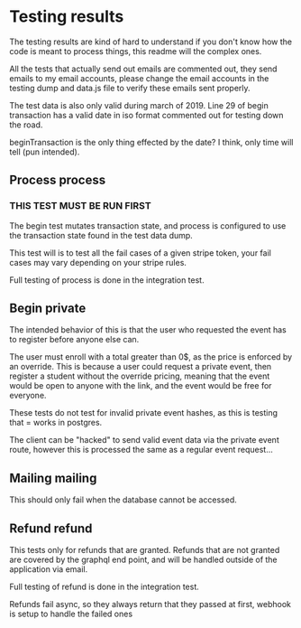 # Testing results
The testing results are kind of hard to understand if you don't know how the code is meant to process things, this readme will the complex ones.

All the tests that actually send out emails are commented out, they send emails to my email accounts, please change the email accounts in the testing dump and data.js file to verify these emails sent properly.

The test data is also only valid during march of 2019. Line 29 of begin transaction has a valid date in iso format commented out for testing down the road.

beginTransaction is the only thing effected by the date? I think, only time will tell (pun intended).


## Process process

### THIS TEST MUST BE RUN FIRST
The begin test mutates transaction state, and process is configured to use the transaction state found in the test data dump.

This test will is to test all the fail cases of a given stripe token, your fail cases may vary depending on your stripe rules.

Full testing of process is done in the integration test.

## Begin private
The intended behavior of this is that the user who requested the event has to register before anyone else can.

The user must enroll with a total greater than 0$, as the price is enforced by an override. This is because a user could request a private event, then register a student without the override pricing, meaning that the event would be open to anyone with the link, and the event would be free for everyone.

These tests do not test for invalid private event hashes, as this is testing that = works in postgres.

The client can be "hacked" to send valid event data via the private event route, however this is processed the same as a regular event request...

## Mailing mailing
This should only fail when the database cannot be accessed.



## Refund refund
This tests only for refunds that are granted. Refunds that are not granted are covered by the graphql end point, and will be handled outside of the application via email.

Full testing of refund is done in the integration test.

Refunds fail async, so they always return that they passed at first, webhook is setup to handle the failed ones
